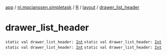 [app](../../../index.md) / [nl.mpcjanssen.simpletask](../../index.md) / [R](../index.md) / [layout](index.md) / [drawer_list_header](.)

# drawer_list_header

`static val drawer_list_header: `[`Int`](https://kotlinlang.org/api/latest/jvm/stdlib/kotlin/-int/index.html)
`static val drawer_list_header: `[`Int`](https://kotlinlang.org/api/latest/jvm/stdlib/kotlin/-int/index.html)
`static val drawer_list_header: `[`Int`](https://kotlinlang.org/api/latest/jvm/stdlib/kotlin/-int/index.html)
`static val drawer_list_header: `[`Int`](https://kotlinlang.org/api/latest/jvm/stdlib/kotlin/-int/index.html)